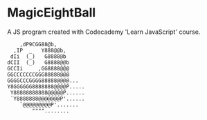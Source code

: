 # MagicEightBall
A JS program created with Codecademy 'Learn JavaScript' course.

```     ____
    ,dP9CGG88@b,
  ,IP  _   Y888@@b,
 dIi  (_)   G8888@b
dCII  (_)   G8888@@b
GCCIi     ,GG8888@@@
GGCCCCCCCGGG88888@@@
GGGGCCCGGGG88888@@@@...
Y8GGGGGG8888888@@@@P.....
 Y88888888888@@@@@P......
 `Y8888888@@@@@@@P'......
    `@@@@@@@@@P'.......
        """"........
```
